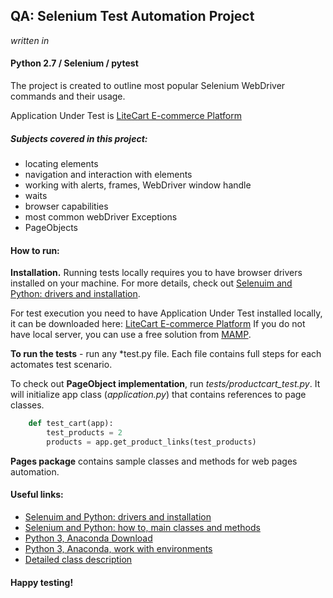 ## QA: Selenium Test Automation Project

_written in_
#### Python 2.7 / Selenium / pytest

The project is created to outline most popular Selenium WebDriver
commands and their usage.

Application Under Test is [LiteCart E-commerce Platform](https://www.litecart.net/download)

##### Subjects covered in this project:
- locating elements
- navigation and interaction with elements
- working with alerts, frames, WebDriver window handle
- waits
- browser capabilities
- most common webDriver Exceptions
- PageObjects

#### How to run:

**Installation.**
Running tests locally requires you to have browser drivers installed on your machine.
For more details, check out [Selenuim and Python: drivers and installation](https://pypi.python.org/pypi/selenium).

For test execution you need to have Application Under Test installed locally, it can be downloaded here: [LiteCart E-commerce Platform](https://www.litecart.net/download)
If you do not have local server, you can use a free solution from [MAMP](https://www.mamp.info/en/).

**To run the tests** - run any *test.py file. Each file contains full steps for each actomates test scenario.

To check out **PageObject implementation**, run _tests/productcart_test.py_.
It will initialize app class (_application.py_) that contains references to page classes.
```python
    def test_cart(app):
        test_products = 2
        products = app.get_product_links(test_products)
```

**Pages package** contains sample classes and methods for web pages automation.




#### Useful links:
- [Selenuim and Python: drivers and installation](https://pypi.python.org/pypi/selenium)
- [Selenium and Python: how to, main classes and methods](http://selenium-python.readthedocs.io/installation.html)
- [Python 3, Anaconda Download](https://www.continuum.io/downloads)
- [Python 3, Anaconda, work with environments](https://www.continuum.io/blog/developer-blog/python-3-support-anaconda)
- [Detailed class description](http://software-testing.ru/edu/1-schedule/242-selenium-webdriver)



#### Happy testing!